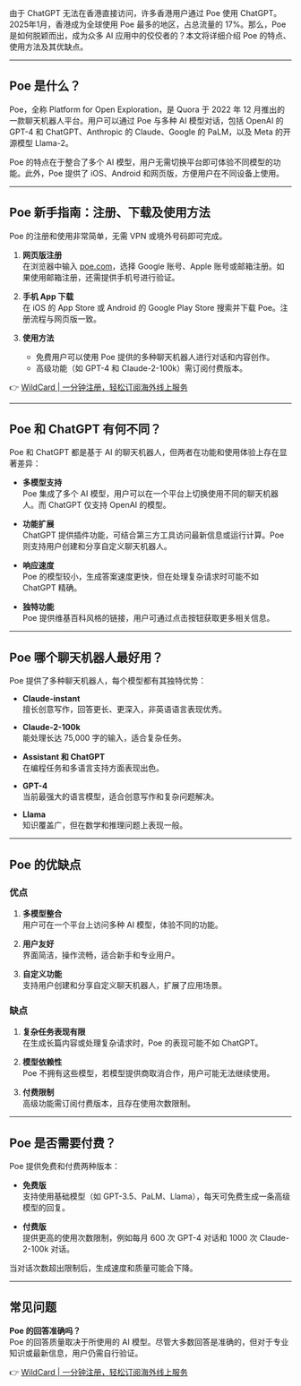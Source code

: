 由于 ChatGPT 无法在香港直接访问，许多香港用户通过 Poe 使用 ChatGPT。2025年1月，香港成为全球使用 Poe 最多的地区，占总流量的 17%。那么，Poe 是如何脱颖而出，成为众多 AI 应用中的佼佼者的？本文将详细介绍 Poe 的特点、使用方法及其优缺点。

---

## Poe 是什么？

Poe，全称 Platform for Open Exploration，是 Quora 于 2022 年 12 月推出的一款聊天机器人平台。用户可以通过 Poe 与多种 AI 模型对话，包括 OpenAI 的 GPT-4 和 ChatGPT、Anthropic 的 Claude、Google 的 PaLM，以及 Meta 的开源模型 Llama-2。

Poe 的特点在于整合了多个 AI 模型，用户无需切换平台即可体验不同模型的功能。此外，Poe 提供了 iOS、Android 和网页版，方便用户在不同设备上使用。

---

## Poe 新手指南：注册、下载及使用方法

Poe 的注册和使用非常简单，无需 VPN 或境外号码即可完成。

1. **网页版注册**  
   在浏览器中输入 [poe.com](https://poe.com)，选择 Google 账号、Apple 账号或邮箱注册。如果使用邮箱注册，还需提供手机号进行验证。

2. **手机 App 下载**  
   在 iOS 的 App Store 或 Android 的 Google Play Store 搜索并下载 Poe。注册流程与网页版一致。

3. **使用方法**  
   - 免费用户可以使用 Poe 提供的多种聊天机器人进行对话和内容创作。
   - 高级功能（如 GPT-4 和 Claude-2-100k）需订阅付费版本。

👉 [WildCard | 一分钟注册，轻松订阅海外线上服务](https://bit.ly/bewildcard)

---

## Poe 和 ChatGPT 有何不同？

Poe 和 ChatGPT 都是基于 AI 的聊天机器人，但两者在功能和使用体验上存在显著差异：

- **多模型支持**  
  Poe 集成了多个 AI 模型，用户可以在一个平台上切换使用不同的聊天机器人。而 ChatGPT 仅支持 OpenAI 的模型。

- **功能扩展**  
  ChatGPT 提供插件功能，可结合第三方工具访问最新信息或运行计算。Poe 则支持用户创建和分享自定义聊天机器人。

- **响应速度**  
  Poe 的模型较小，生成答案速度更快，但在处理复杂请求时可能不如 ChatGPT 精确。

- **独特功能**  
  Poe 提供维基百科风格的链接，用户可通过点击按钮获取更多相关信息。

---

## Poe 哪个聊天机器人最好用？

Poe 提供了多种聊天机器人，每个模型都有其独特优势：

- **Claude-instant**  
  擅长创意写作，回答更长、更深入，非英语语言表现优秀。

- **Claude-2-100k**  
  能处理长达 75,000 字的输入，适合复杂任务。

- **Assistant 和 ChatGPT**  
  在编程任务和多语言支持方面表现出色。

- **GPT-4**  
  当前最强大的语言模型，适合创意写作和复杂问题解决。

- **Llama**  
  知识覆盖广，但在数学和推理问题上表现一般。

---

## Poe 的优缺点

### 优点

1. **多模型整合**  
   用户可在一个平台上访问多种 AI 模型，体验不同的功能。

2. **用户友好**  
   界面简洁，操作流畅，适合新手和专业用户。

3. **自定义功能**  
   支持用户创建和分享自定义聊天机器人，扩展了应用场景。

### 缺点

1. **复杂任务表现有限**  
   在生成长篇内容或处理复杂请求时，Poe 的表现可能不如 ChatGPT。

2. **模型依赖性**  
   Poe 不拥有这些模型，若模型提供商取消合作，用户可能无法继续使用。

3. **付费限制**  
   高级功能需订阅付费版本，且存在使用次数限制。

---

## Poe 是否需要付费？

Poe 提供免费和付费两种版本：

- **免费版**  
  支持使用基础模型（如 GPT-3.5、PaLM、Llama），每天可免费生成一条高级模型的回复。

- **付费版**  
  提供更高的使用次数限制，例如每月 600 次 GPT-4 对话和 1000 次 Claude-2-100k 对话。

当对话次数超出限制后，生成速度和质量可能会下降。

---

## 常见问题

**Poe 的回答准确吗？**  
Poe 的回答质量取决于所使用的 AI 模型。尽管大多数回答是准确的，但对于专业知识或最新信息，用户仍需自行验证。

👉 [WildCard | 一分钟注册，轻松订阅海外线上服务](https://bit.ly/bewildcard)